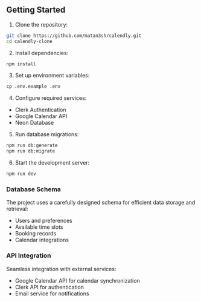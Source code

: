 ## Getting Started

1. Clone the repository:

```bash
git clone https://github.com/matan3sh/calendly.git
cd calendly-clone
```

2. Install dependencies:

```bash
npm install
```

3. Set up environment variables:

```bash
cp .env.example .env
```

4. Configure required services:

- Clerk Authentication
- Google Calendar API
- Neon Database

5. Run database migrations:

```bash
npm run db:generate
npm run db:migrate
```

6. Start the development server:

```bash
npm run dev
```

### Database Schema

The project uses a carefully designed schema for efficient data storage and
retrieval:

- Users and preferences
- Available time slots
- Booking records
- Calendar integrations

### API Integration

Seamless integration with external services:

- Google Calendar API for calendar synchronization
- Clerk API for authentication
- Email service for notifications
